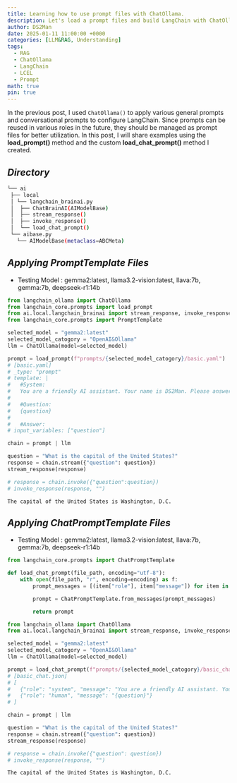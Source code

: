 ```yaml
---
title: Learning how to use prompt files with ChatOllama.
description: Let's load a prompt files and build LangChain with ChatOllama.
author: DS2Man
date: 2025-01-11 11:00:00 +0000
categories: [LLM&RAG, Understanding]
tags:
  - RAG
  - ChatOllama
  - LangChain
  - LCEL
  - Prompt
math: true
pin: true
---
```


In the previous post, I used `ChatOllama()` to apply various general prompts and conversational prompts to configure LangChain. Since prompts can be reused in various roles in the future, they should be managed as prompt files for better utilization. In this post, I will share examples using the **load_prompt()** method and the custom **load_chat_prompt()** method I created.

<!--
이전 글에서는 ChatOllama()를 활용해서 다양한 일반형 Prompt와 대화형 Prompt를 적용, LangChain을 구성했었다.
Prompt는 앞으로 역활에 따라 다양하게 재사용될 수 있기 때문에, Prompt file로 관리하여, 활용해야 할것이다.
이번글에서는 load_prompt() 메서드와 내가 만든 load_chat_prompt() 매서드를 활용한 예제를 공유하겠다.
-->

## *Directory*

~~~bash
└── ai 
 ├── local
 │ └── langchain_brainai.py 
 │  ├── ChatBrainAI(AIModelBase)
 │  ├── stream_response()
 │  ├── invoke_response()
 │  └── load_chat_prompt()
 └── aibase.py
   └── AIModelBase(metaclass=ABCMeta)
~~~

## *Applying PromptTemplate Files*

- Testing Model : gemma2:latest, llama3.2-vision:latest, llava:7b, gemma:7b, deepseek-r1:14b

~~~python
from langchain_ollama import ChatOllama
from langchain_core.prompts import load_prompt
from ai.local.langchain_brainai import stream_response, invoke_response
from langchain_core.prompts import PromptTemplate

selected_model = "gemma2:latest"
selected_model_catogory = "OpenAI&Ollama"
llm = ChatOllama(model=selected_model)

prompt = load_prompt(f"prompts/{selected_model_catogory}/basic.yaml")
# [basic.yaml]
# _type: "prompt"
# template: |
#   #System:
#   You are a friendly AI assistant. Your name is DS2Man. Please answer questions briefly.
#
#   #Question: 
#   {question}
#  
#   #Answer:
# input_variables: ["question"]

chain = prompt | llm

question = "What is the capital of the United States?"
response = chain.stream({"question": question})
stream_response(response)

# response = chain.invoke({"question":question})
# invoke_response(response, "")
~~~

```
The capital of the United States is Washington, D.C.
```

## *Applying ChatPromptTemplate Files*

- Testing Model : gemma2:latest, llama3.2-vision:latest, llava:7b, gemma:7b, deepseek-r1:14b

~~~python
from langchain_core.prompts import ChatPromptTemplate

def load_chat_prompt(file_path, encoding="utf-8"):
    with open(file_path, "r", encoding=encoding) as f:
        prompt_messages = [(item["role"], item["message"]) for item in json.load(f)]

        prompt = ChatPromptTemplate.from_messages(prompt_messages)

        return prompt
~~~

~~~python
from langchain_ollama import ChatOllama
from ai.local.langchain_brainai import stream_response, invoke_response, load_chat_prompt

selected_model = "gemma2:latest"
selected_model_catogory = "OpenAI&Ollama"
llm = ChatOllama(model=selected_model)

prompt = load_chat_prompt(f"prompts/{selected_model_catogory}/basic_chat.json")
# [basic_chat.json]
# [
#   {"role": "system", "message": "You are a friendly AI assistant. Your name is DS2Man. Please answer questions briefly."},
#   {"role": "human", "message": "{question}"}
# ]

chain = prompt | llm

question = "What is the capital of the United States?"
response = chain.stream({"question": question})
stream_response(response)

# response = chain.invoke({"question": question})
# invoke_response(response, "")
~~~

```
The capital of the United States is Washington, D.C.
```
